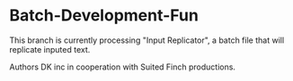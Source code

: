 # Batch-Development-Fun
This branch is currently processing "Input Replicator", a batch file that will replicate inputed text.

Authors
DK inc in cooperation with Suited Finch productions.
